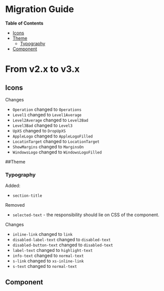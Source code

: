 # Migration Guide

**Table of Contents**

- [Icons](#icons)
- [Theme](#theme)
  - [Typography](#typography)
- [Component](#component)

# From v2.x to v3.x

## Icons

Changes

- `Operation` changed to `Operations`
- `Level1` changed to `Level1Average`
- `Level2Average` changed to `Level2Bad`
- `Level3Bad` changed to `Level3`
- `UpXS` changed to `DropUpXS`
- `AppleLogo` changed to `AppleLogoFilled`
- `LocatinTarget` changed to `LocationTarget`
- `ShowMargins` changed to `MarginsOn`
- `WindowsLogo` changed to `WindowsLogoFilled`

##Theme

### Typography

Added:

- `section-title`

Removed

- `selected-text` - the responsibility should lie on CSS of the component.

Changes

- `inline-link` changed to `link`
- `disabled-label-text` changed to `disabled-text`
- `disabled-button-text` changed to `disabled-text`
- `label-text` changed to `highlight-text`
- `info-text` changed to `normal-text`
- `s-link` changed to `xs-inline-link`
- `s-text` changed to `normal-text`

## Component
